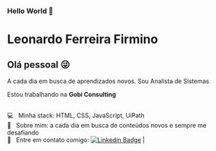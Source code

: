 ### Hello World 👋

# Leonardo Ferreira Firmino

## Olá pessoal :stuck_out_tongue_winking_eye:
A cada dia em busca de aprendizados novos.
Sou Analista de Sistemas

 Estou trabalhando na **Gobi Consulting**
 
 <br/> :computer: &nbsp; Minha stack: HTML, CSS, JavaScript, UiPath 
 <br/> 💬  &nbsp; Sobre mim: a cada dia em busca de conteúdos novos e sempre me desafiando 
 <br/> :email: &nbsp; Entre em contato comigo: [![Linkedin Badge](https://img.shields.io/badge/-Leonardo-blue?style=flat-square&logo=Linkedin&logoColor=white&link=https://www.linkedin.com/in/leonardo-ferreira-099b4b148/)](https://www.linkedin.com/in/leonardo-ferreira-099b4b148/) 
| 
